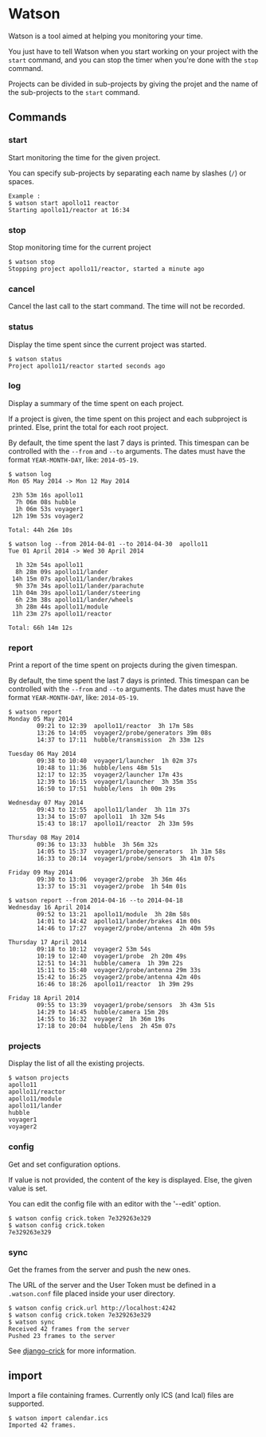 Watson
======

Watson is a tool aimed at helping you monitoring your time.

You just have to tell Watson when you start working on your
project with the `start` command, and you can stop the timer
when you're done with the `stop` command.

Projects can be divided in sub-projects by giving the projet and
the name of the sub-projects to the `start` command.

## Commands

### start

Start monitoring the time for the given project.

You can specify sub-projects by separating each name by
slashes (`/`) or spaces.

```
Example :
$ watson start apollo11 reactor
Starting apollo11/reactor at 16:34
```

### stop

Stop monitoring time for the current project

```
$ watson stop
Stopping project apollo11/reactor, started a minute ago
```

### cancel

Cancel the last call to the start command. The time will not
be recorded.

### status

Display the time spent since the current project was started.

```
$ watson status
Project apollo11/reactor started seconds ago
```

### log
Display a summary of the time spent on each project.

If a project is given, the time spent on this project and
each subproject is printed. Else, print the total for each root
project.

By default, the time spent the last 7 days is printed. This timespan
can be controlled with the `--from` and `--to` arguments. The dates
must have the format `YEAR-MONTH-DAY`, like: `2014-05-19`.

```
$ watson log
Mon 05 May 2014 -> Mon 12 May 2014

 23h 53m 16s apollo11
  7h 06m 08s hubble
  1h 06m 53s voyager1
 12h 19m 53s voyager2

Total: 44h 26m 10s

$ watson log --from 2014-04-01 --to 2014-04-30  apollo11
Tue 01 April 2014 -> Wed 30 April 2014

  1h 32m 54s apollo11
  8h 28m 09s apollo11/lander
 14h 15m 07s apollo11/lander/brakes
  9h 37m 34s apollo11/lander/parachute
 11h 04m 39s apollo11/lander/steering
  6h 23m 38s apollo11/lander/wheels
  3h 28m 44s apollo11/module
 11h 23m 27s apollo11/reactor

Total: 66h 14m 12s
```

### report

Print a report of the time spent on projects during the given timespan.

By default, the time spent the last 7 days is printed. This timespan
can be controlled with the `--from` and `--to` arguments. The dates
must have the format `YEAR-MONTH-DAY`, like: `2014-05-19`.

```
$ watson report
Monday 05 May 2014
        09:21 to 12:39  apollo11/reactor  3h 17m 58s
        13:26 to 14:05  voyager2/probe/generators 39m 08s
        14:37 to 17:11  hubble/transmission  2h 33m 12s

Tuesday 06 May 2014
        09:38 to 10:40  voyager1/launcher  1h 02m 37s
        10:48 to 11:36  hubble/lens 48m 51s
        12:17 to 12:35  voyager2/launcher 17m 43s
        12:39 to 16:15  voyager1/launcher  3h 35m 35s
        16:50 to 17:51  hubble/lens  1h 00m 29s

Wednesday 07 May 2014
        09:43 to 12:55  apollo11/lander  3h 11m 37s
        13:34 to 15:07  apollo11  1h 32m 54s
        15:43 to 18:17  apollo11/reactor  2h 33m 59s

Thursday 08 May 2014
        09:36 to 13:33  hubble  3h 56m 32s
        14:05 to 15:37  voyager1/probe/generators  1h 31m 58s
        16:33 to 20:14  voyager1/probe/sensors  3h 41m 07s

Friday 09 May 2014
        09:30 to 13:06  voyager2/probe  3h 36m 46s
        13:37 to 15:31  voyager2/probe  1h 54m 01s

$ watson report --from 2014-04-16 --to 2014-04-18
Wednesday 16 April 2014
        09:52 to 13:21  apollo11/module  3h 28m 58s
        14:01 to 14:42  apollo11/lander/brakes 41m 00s
        14:46 to 17:27  voyager2/probe/antenna  2h 40m 59s

Thursday 17 April 2014
        09:18 to 10:12  voyager2 53m 54s
        10:19 to 12:40  voyager1/probe  2h 20m 49s
        12:51 to 14:31  hubble/camera  1h 39m 22s
        15:11 to 15:40  voyager2/probe/antenna 29m 33s
        15:42 to 16:25  voyager2/probe/antenna 42m 40s
        16:46 to 18:26  apollo11/reactor  1h 39m 29s

Friday 18 April 2014
        09:55 to 13:39  voyager1/probe/sensors  3h 43m 51s
        14:29 to 14:45  hubble/camera 15m 20s
        14:55 to 16:32  voyager2  1h 36m 19s
        17:18 to 20:04  hubble/lens  2h 45m 07s
```

### projects

Display the list of all the existing projects.

```
$ watson projects
apollo11
apollo11/reactor
apollo11/module
apollo11/lander
hubble
voyager1
voyager2
```

### config
Get and set configuration options.

If value is not provided, the content of the key is displayed. Else,
the given value is set.

You can edit the config file with an editor with the '--edit' option.

```
$ watson config crick.token 7e329263e329
$ watson config crick.token
7e329263e329
```

### sync
Get the frames from the server and push the new ones.

The URL of the server and the User Token must be defined in a `.watson.conf` file
placed inside your user directory.

```
$ watson config crick.url http://localhost:4242
$ watson config crick.token 7e329263e329
$ watson sync
Received 42 frames from the server
Pushed 23 frames to the server
```

See [django-crick](https://bitbucket.org/tailordev/django-crick) for more information.


## import
Import a file containing frames. Currently only ICS (and Ical) files are
supported.

```
$ watson import calendar.ics
Imported 42 frames.
```
